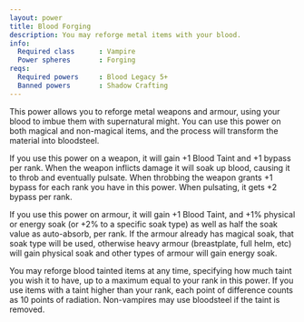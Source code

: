 ```yaml
---
layout: power
title: Blood Forging
description: You may reforge metal items with your blood.
info:
  Required class      : Vampire
  Power spheres       : Forging
reqs:
  Required powers     : Blood Legacy 5+
  Banned powers       : Shadow Crafting
---
```


This power allows you to reforge metal weapons and armour, using your blood to
imbue them with supernatural might.  You can use this power on both magical and
non-magical items, and the process will transform the material into bloodsteel.

If you use this power on a weapon, it will gain +1 Blood Taint and +1 bypass
per rank.  When the weapon inflicts damage it will soak up blood, causing it to
throb and eventually pulsate.  When throbbing the weapon grants +1 bypass for 
each rank you have in this power.  When pulsating, it gets +2 bypass per rank.

If you use this power on armour, it will gain +1 Blood Taint, and +1% physical
or energy soak (or +2% to a specific soak type) as well as half the soak value
as auto-absorb, per rank.  If the armour already has magical soak, that soak
type will be used, otherwise heavy armour (breastplate, full helm, etc) will
gain physical soak and other types of armour will gain energy soak.

You may reforge blood tainted items at any time, specifying how much taint you 
wish it to have, up to a maximum equal to your rank in this power.  If you use
items with a taint higher than your rank, each point of difference counts as 10
points of radiation.  Non-vampires may use bloodsteel if the taint is removed.